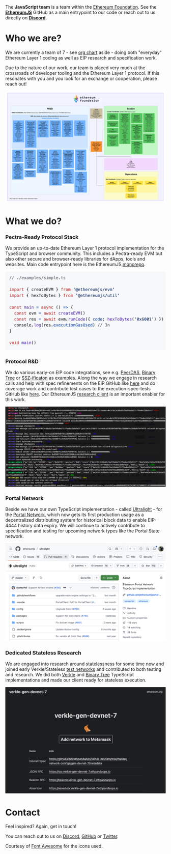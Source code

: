 
<div class="intro-text">
  The <b>JavaScript team</b> is a team within the <a href="https://ethereum.foundation/">Ethereum Foundation</a>.
  See the <a href="https://github.com/ethereumjs/"><b>EthereumJS</b></a> GitHub as a main entrypoint to our code or reach out to us directly on <a href="https://github.com/ethereumjs/"><b>Discord</b></a>.
</div>

  

<h1>Who we are?</h1>

<div class="repo-group">
  <p>We are currently a team of 7 - see <a href="https://x.com/0xstark/status/1922642395654394082" target="_blank">org chart</a> aside - doing both "everyday" Ethereum Layer 1 coding as well as EIP research and specification work.</p>
  
  <p>Due to the nature of our work, our team is placed very much at the crossroads of developer tooling and the Ethereum Layer 1 protocol. If this resonates with you and you look for an exchange or cooperation, please reach out!</p>
</div>

<div class="repo-group">
  <div class="repo-box">
    <img src="/assets/images/ef_org.jpg" alt="Ethereum Foundation - Org Chart">
  </div>
</div>

<div class="separator"></div>

<h1>What we do?</h1>

<div class="repo-group">
  <h3>Pectra-Ready Protocol Stack</h3>
  <p>We provide an up-to-date Ethereum Layer 1 protocol implementation for the TypeScript
  and browser community. This includes a Pectra-ready EVM but also other secure and
  browser-ready libraries for dApps, tools and websites. Main code entrypoint here is the EthereumJS 
  <a href="https://github.com/ethereumjs/ethereumjs-monorepo">monorepo</a>.
  </p>
</div>

<div class="repo-group">
  <div class="repo-box">
    <img src="/assets/images/evm_example.png" alt="TypeScript EVM - Code Example">
  </div>
</div>

<div class="separator"></div>

<div class="repo-group">
  <h3>Protocol R&D</h3>
  <p>We do various early-on EIP code integrations, see e.g. <a href="https://github.com/ethereumjs/ethereumjs-monorepo/pull/3976">PeerDAS</a>, <a href="https://github.com/ethereumjs/ethereumjs-monorepo/tree/master/packages/binarytree">Binary Tree</a> or <a href="https://github.com/ethereumjs/ethereumjs-monorepo/pull/3849">SSZ-ificaton</a> as examples. Along the way we engage in research calls and help with spec refinements on the EIP GitHub like <a href="https://github.com/ethereum/EIPs/pull/9460">here</a> and do coverage work and contribute test cases to the execution-spec-tests GitHub like <a href="https://github.com/ethereum/execution-spec-tests/pull/1371">here</a>. Our EthereumJS <a href="https://github.com/ethereumjs/ethereumjs-monorepo/tree/master/packages/client" alt="GitHub URL">research client</a> is an important enabler for this work.
  </p>
</div>

<div class="repo-group">
  <div class="repo-box">
    <img src="/assets/images/debug.png" alt="TypeScript EVM - Code Debugging">
  </div>
</div>

<div class="separator"></div>

<div class="repo-group">
  <h3>Portal Network</h3>

  <p>Beside we have our own TypeScript implementation - called <a href="https://github.com/ethereumjs/ultralight">Ultralight</a> -  for the <a href="https://github.com/ethereum/portal-network-specs">Portal Network</a>, which now gets its first production usage as a decentralized distributing system for historical block data to enable EIP-4444 history data expiry. We will continue to actively contribute to specification and testing for upcoming network types like the Portal State network. 
  </p>
</div>


<div class="repo-group">
  <div class="repo-box">
    <img src="/assets/images/ultralight_github.png" alt="Ultralight - Ethereum Portal Network Client (GitHub)">
  </div>
</div>

<div class="separator"></div>

<div class="repo-group">
  <h3>Dedicated Stateless Research</h3>

  <p>We are engaged into research around statelessness for some time now and joined early Verkle/Stateless 
  <a href="https://github.com/ethpandaops/verkle-devnets">test networks</a> and contributed to both testing and research. We did both <a href="https://github.com/ethereumjs/ethereumjs-monorepo/tree/master/packages/verkle">Verkle</a> and 
  <a href="https://github.com/ethereumjs/ethereumjs-monorepo/tree/master/packages/binarytree">Binary Tree</a> TypeScript implementations and made our client ready for stateless execution.</p>
</div>

<div class="repo-group">
  <div class="repo-box">
    <img src="/assets/images/verkle_testnet.png" alt="Verkle Testnet Devnet 7 - Test Monitor">
  </div>
</div>

<div class="separator"></div>

<h1>Contact</h1>

Feel inspired? Again, get in touch!

<div class="intro-text">
  You can reach out to us on 
    <a href="https://discord.gg/TNwARpR">Discord</a>,  
    <a href="https://github.com/ethereumjs">GitHub</a> or 
    <a href="https://twitter.com/EFJavaScript">Twitter</a>.
</div>

<p class="attribution">
Courtesy of <a href="http://fontawesome.io/">Font Awesome</a> for the icons used.
</p>
